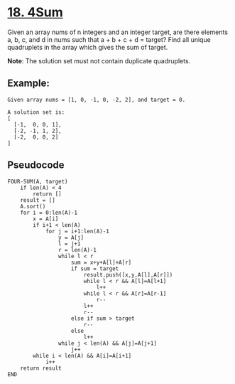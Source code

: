 # [18. 4Sum](https://leetcode.com/problems/4sum/)

Given an array nums of n integers and an integer target, are there elements a, b, c, and d in nums such that a + b + c + d = target? Find all unique quadruplets in the array which gives the sum of target.

**Note**:
The solution set must not contain duplicate quadruplets.

## Example:

```
Given array nums = [1, 0, -1, 0, -2, 2], and target = 0.

A solution set is:
[
  [-1,  0, 0, 1],
  [-2, -1, 1, 2],
  [-2,  0, 0, 2]
]
```

## Pseudocode

```
FOUR-SUM(A, target)
    if len(A) < 4
        return []
    result = []
    A.sort()
    for i = 0:len(A)-1
        x = A[i]
        if i+1 < len(A)
            for j = i+1:len(A)-1
                y = A[j]
                l = j+1
                r = len(A)-1
                while l < r
                    sum = x+y+A[l]+A[r]
                    if sum = target
                        result.push([x,y,A[l],A[r]])
                        while l < r && A[l]=A[l+1]
                            l++
                        while l < r && A[r]=A[r-1]
                            r--
                        l++
                        r--
                    else if sum > target
                        r--
                    else
                        l++
                while j < len(A) && A[j]=A[j+1]
                    j++
        while i < len(A) && A[i]=A[i+1]
            i++
    return result
END
```
